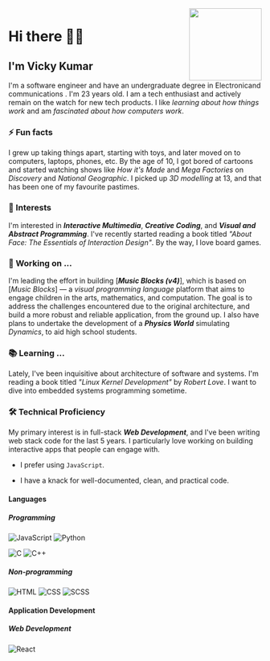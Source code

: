 <a href="https://www.linkedin.com/in/Vickyaryan33/" target="_blank" style="z-index: 100">
  <img align="right" src="https://github.com/Vickyaryan33/Vickyaryan33/raw/main/res/alias.png" height="144px"/>
</a>

# Hi there 👋🏼

## I'm Vicky Kumar

I'm a software engineer and have an undergraduate degree in Electronicand communications . I'm 23 years old. I am a tech enthusiast and actively remain on the watch for new tech products. I like _learning about how things work_ and am _fascinated about how computers work_.

### ⚡ Fun facts

I grew up taking things apart, starting with toys, and later moved on to computers, laptops, phones, etc. By the age of 10, I got bored of cartoons and started watching shows like _How it's Made_ and _Mega Factories_ on _Discovery_ and _National Geographic_. I picked up _3D modelling_ at 13, and that has been one of my favourite pastimes.

### 🌱 Interests

I'm interested in _**Interactive Multimedia**_, _**Creative Coding**_, and _**Visual and Abstract Programming**_. I've recently started reading a book titled _"About Face: The Essentials of Interaction Design"_. By the way, I love board games.

### 🔭 Working on ...

I'm leading the effort in building [_**Music Blocks (v4)**_], which is based on [_Music Blocks_] — a _visual programming language_ platform that aims to engage children in the arts, mathematics, and computation. The goal is to address the challenges encountered due to the original architecture, and build a more robust and reliable application, from the ground up. I also have plans to undertake the development of a _**Physics World**_ simulating _Dynamics_, to aid high school students.

### 📚 Learning ...

Lately, I've been inquisitive about architecture of software and systems. I'm reading a book titled _"Linux Kernel Development"_ by _Robert Love_. I want to dive into embedded systems programming sometime.

### 🛠 Technical Proficiency

My primary interest is in full-stack _**Web Development**_, and I've been writing web stack code for the last 5 years. I particularly love working on building interactive apps that people can engage with.

- I prefer using  `JavaScript`.


- I have a knack for well-documented, clean, and practical code.

#### Languages

##### Programming


![JavaScript](https://img.shields.io/badge/-JavaScript%20ES6+-000?&logo=JavaScript)
![Python](https://img.shields.io/badge/-Python%203-000?&logo=Python)

![C](https://img.shields.io/badge/-C%2011-000?&logo=C)
![C++](https://img.shields.io/badge/-C++%2017-000?&logo=c%2b%2b&logoColor=00599C)

##### Non-programming

![HTML](https://img.shields.io/badge/-HTML%205-000?&logo=HTML5)
![CSS](https://img.shields.io/badge/-CSS%203-000?&logo=CSS3)
![SCSS](https://img.shields.io/badge/-SCSS-000?&logo=Sass)


#### Application Development


##### Web Development

![React](https://img.shields.io/badge/-React%2017-000?&logo=React)



